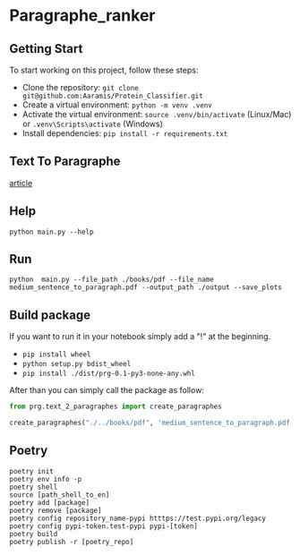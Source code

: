 # Paragraphe_ranker

## Getting Start
To start working on this project, follow these steps:

* Clone the repository: `git clone git@github.com:Aaramis/Protein_Classifier.git`
* Create a virtual environment: `python -m venv .venv`
* Activate the virtual environment: `source .venv/bin/activate` (Linux/Mac) or `.venv\Scripts\activate` (Windows)
* Install dependencies: `pip install -r requirements.txt`


## Text To Paragraphe
[article](https://medium.com/@npolovinkin/how-to-chunk-text-into-paragraphs-using-python-8ae66be38ea6)

## Help

```
python main.py --help
```


## Run
```
python  main.py --file_path ./books/pdf --file_name medium_sentence_to_paragraph.pdf --output_path ./output --save_plots
```


## Build package

If you want to run it in your notebook simply add a "!" at the beginning.
* ```pip install wheel```
* ```python setup.py bdist_wheel```
* ```pip install ./dist/prg-0.1-py3-none-any.whl```

After than you can simply call the package as follow:

```python
from prg.text_2_paragraphes import create_paragraphes

create_paragraphes("./../books/pdf", 'medium_sentence_to_paragraph.pdf', './output', 'embedding', False)
```



## Poetry

```
poetry init
poetry env info -p
poetry shell
source [path_shell_to_en]
poetry add [package]
poetry remove [package]
poetry config repository_name-pypi htttps://test.pypi.org/legacy
poetry config pypi-token.test-pypi pypi-[token]
poetry build
poetry publish -r [poetry_repo]
```